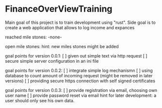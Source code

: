 # FinanceOverViewTraining
Main goal of this project is to train development using "rust". Side goal is to create a web application that allows to log income and expances

reached mile stones:
-none-

open mile stones:
hint: new miles stones might be added

goal points for version 0.0.1:
[ ] given out simple text via http request
[ ] secure simple server configuration in an ini file

goal points for version 0.0.2:
[ ] integrate simple log mechanismn
[ ] using database to count amount of incoming request (might be removed in later versions)
[ ] providing secure https connection with self signed certificates

goal points for version 0.0.3:
[ ] provide registration via email, choosing own user name
[ ] provide password reset via email
hint for later development: a user should only see his own data.
